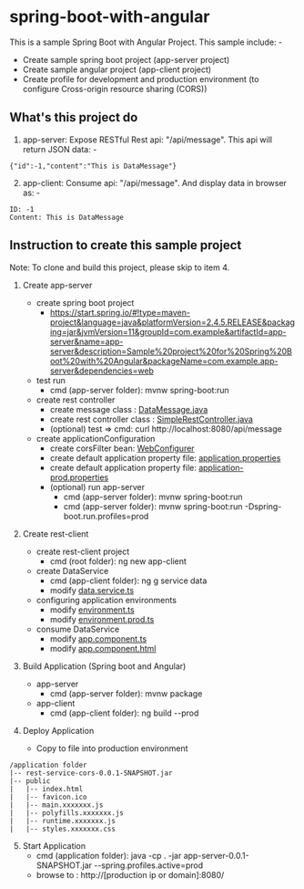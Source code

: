 # spring-boot-with-angular
This is a sample Spring Boot with Angular Project. This sample include: -
- Create sample spring boot project (app-server project)
- Create sample angular project (app-client project)
- Create profile for development and production environment (to configure Cross-origin resource sharing (CORS)) 

## What's this project do
1. app-server: Expose RESTful Rest api: "/api/message". This api will return JSON data: -
```
{"id":-1,"content":"This is DataMessage"}
```
2. app-client: Consume api: "/api/message". And display data in browser as: -
```
ID: -1
Content: This is DataMessage
```

## Instruction to create this sample project
Note: To clone and build this project, please skip to item 4.

1. Create app-server
	- create spring boot project
		- https://start.spring.io/#!type=maven-project&language=java&platformVersion=2.4.5.RELEASE&packaging=jar&jvmVersion=11&groupId=com.example&artifactId=app-server&name=app-server&description=Sample%20project%20for%20Spring%20Boot%20with%20Angular&packageName=com.example.app-server&dependencies=web
	- test run
		- cmd (app-server folder): mvnw spring-boot:run
	- create rest controller
		- create message class : [DataMessage.java](https://github.com/kritdev/spring-boot-with-angular/blob/spring-boot-with-angular/app-server/src/main/java/com/example/appserver/rest/model/DataMessage.java)
		- create rest controller class : [SimpleRestController.java](https://github.com/kritdev/spring-boot-with-angular/blob/spring-boot-with-angular/app-server/src/main/java/com/example/appserver/rest/SimpleRestController.java)
		- (optional) test => cmd: curl http://localhost:8080/api/message
	- create applicationConfiguration
		- create corsFilter bean: [WebConfigurer](https://github.com/kritdev/spring-boot-with-angular/blob/spring-boot-with-angular/app-server/src/main/java/com/example/appserver/config/WebConfigurer.java)
		- create default application property file: [application.properties](https://github.com/kritdev/spring-boot-with-angular/blob/spring-boot-with-angular/app-server/src/main/resources/application.properties)
		- create default application property file: [application-prod.properties](https://github.com/kritdev/spring-boot-with-angular/blob/spring-boot-with-angular/app-server/src/main/resources/application-prod.properties)
		- (optional) run app-server
			- cmd (app-server folder): mvnw spring-boot:run
			- cmd (app-server folder): mvnw spring-boot:run -Dspring-boot.run.profiles=prod

2. Create rest-client
	- create rest-client project
		- cmd (root folder): ng new app-client
	- create DataService
		- cmd (app-client folder): ng g service data
		- modify [data.service.ts](https://github.com/kritdev/spring-boot-with-angular/blob/spring-boot-with-angular/app-client/src/app/data.service.ts)
	- configuring application environments
		- modify [environment.ts](https://github.com/kritdev/spring-boot-with-angular/blob/spring-boot-with-angular/app-client/src/environments/environment.ts)
		- modify [environment.prod.ts](https://github.com/kritdev/spring-boot-with-angular/blob/spring-boot-with-angular/app-client/src/environments/environment.prod.ts)
	- consume DataService
		- modify [app.component.ts](https://github.com/kritdev/spring-boot-with-angular/blob/spring-boot-with-angular/app-client/src/app/app.component.ts)
		- modify [app.component.html](https://github.com/kritdev/spring-boot-with-angular/blob/spring-boot-with-angular/app-client/src/app/app.component.html)

3. Build Application (Spring boot and Angular)
	- app-server
		- cmd (app-server folder): mvnw package
	- app-client
		- cmd (app-client folder): ng build --prod

4. Deploy Application
	- Copy to file into production environment
```
/application folder
|-- rest-service-cors-0.0.1-SNAPSHOT.jar
|-- public
|   |-- index.html
|   |-- favicon.ico
|   |-- main.xxxxxxx.js
|   |-- polyfills.xxxxxxx.js
|   |-- runtime.xxxxxxx.js
|   |-- styles.xxxxxxx.css
```

5. Start Application
	- cmd (application folder): java -cp . -jar app-server-0.0.1-SNAPSHOT.jar  --spring.profiles.active=prod
	- browse to : http://[production ip or domain]:8080/
